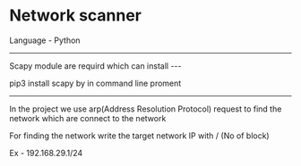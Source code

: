 # Network scanner

Language - Python

----------------------------------------------------------

Scapy module are requird which can install ---

pip3 install scapy by in command line proment

---------------------------------------------------------------

In the project we use arp(Address Resolution Protocol) request to find the network which are connect to the network 

For finding the network write the target network IP with / (No of block)

Ex - 192.168.29.1/24
 	
